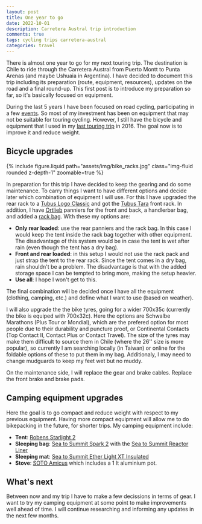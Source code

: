 ```yaml
---
layout: post
title: One year to go
date: 2022-10-01
description: Carretera Austral trip introduction
comments: true
tags: cycling trips carretera-austral
categories: travel
---
```


There is almost one year to go for my next touring trip.
The destination is Chile to ride through the Carretera Austral from Puerto Montt to Punta Arenas (and maybe Ushuaia in Argentina).
I have decided to document this trip including its preparation (route, equipment, resources), updates on the road and a final round-up.
This first post is to introduce my preparation so far, so it's basically focused on equipment.

During the last 5 years I have been focused on road cycling, participating in a few <a href="{% link _projects/cycling.md %}">events</a>.
So most of my investment has been on equipment that may not be suitable for touring cycling.
However, I still have the bicycle and equipment that I used in my [last touring trip](https://www.flickr.com/photos/faoch/albums/72157666638728105) in 2016.
The goal now is to improve it and reduce weight.

## Bicycle upgrades

{% include figure.liquid path="assets/img/bike_racks.jpg" class="img-fluid rounded z-depth-1" zoomable=true %}

In preparation for this trip I have decided to keep the gearing and do some maintenance.
To carry things I want to have different options and decide later which combination of equipment I will use.
For this I have upgraded the rear rack to a [Tubus Logo Classic](https://www.tubus.com/en/products/rear-carriers/tubus-product/logo-classic) and got the [Tubus Tara](https://www.tubus.com/en/products/front-carriers/tubus-product/tara) front rack.
In addition, I have [Ortlieb](https://www.ortlieb.com/en_us/products/bike-bags/rear-panniers) panniers for the front and back, a handlerbar bag, and added a [rack bag](https://www.ortlieb.com/en_us/rack-pack+K62H6).
With these my options are:

- **Only rear loaded**: use the rear panniers and the rack bag.
  In this case I would keep the tent inside the rack bag together with other equipment.
  The disadvantage of this system would be in case the tent is wet after rain (even though the tent has a dry bag).
- **Front and rear loaded**: in this setup I would not use the rack pack and just strap the tent to the rear rack.
  Since the tent comes in a dry bag, rain shouldn't be a problem.
  The disadvantage is that with the added storage space I can be tempted to bring more, making the setup heavier.
- **Use all**: I hope I won't get to this.

The final combination will be decided once I have all the equipment (clothing, camping, etc.) and define what I want to use (based on weather).

I will also upgrade the the bike tyres, going for a wider 700x35c (currently the bike is equiped with 700x32c).
Here the options are Schwalbe Marathons (Plus Tour or Mondial), which are the prefered option for most people due to their durability and puncture proof, or Continental Contacts (Top Contact II, Contact Plus or Contact Travel).
The size of the tyres may make them difficult to source them in Chile (where the 26'' size is more popular), so currently I am searching locally (in Taiwan) or online for the foldable options of these to put them in my bag.
Additionaly, I may need to change mudguards to keep my feet wet but no muddy.

On the maintenance side, I will replace the gear and brake cables.
Replace the front brake and brake pads.

## Camping equipment upgrades

Here the goal is to go compact and reduce weight with respect to my previous equipment.
Having more compact equipment will allow me to do bikepacking in the future, for shorter trips.
My camping equipment include:

- **Tent**: [Robens Starlight 2](https://www.robens.de/en-gb/shop-1/outdoor-tents/starlight-2)
- **Sleeping bag**: [Sea to Summit Spark 2](https://seatosummit.com/products/spark-ultralight-sleeping-bag-series) with the [Sea to Summit Reactor Liner](https://seatosummit.com/products/thermolite-reactor-liner)
- **Sleeping mat**: [Sea to Summit Ether Light XT Insulated](https://seatosummit.com/products/ether-light-xt-insulated-sleeping-pad)
- **Stove**: [SOTO Amicus](https://sotooutdoors.com/product/amicus-stove-with-igniter/) which includes a 1 lt aluminium pot.  

## What's next

Between now and my trip I have to make a few decissions in terms of gear.
I want to try my camping equipment at some point to make improvements well ahead of time.
I will continue researching and informing any updates in the next few months.


